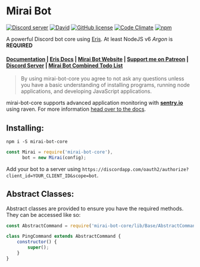 # Mirai Bot  
<a href="https://discord.gg/rkWPSdu"><img src="https://discordapp.com/api/guilds/135496553786769408/embed.png" alt="Discord server" /></a> [![David](https://img.shields.io/david/brussell98/Mirai.svg?maxAge=2592000)](https://david-dm.org/brussell98/Mirai) [![GitHub license](https://img.shields.io/badge/license-MIT-blue.svg)](https://raw.githubusercontent.com/brussell98/Mirai/master/LICENSE) [![Code Climate](https://codeclimate.com/github/brussell98/Mirai/badges/gpa.svg)](https://codeclimate.com/github/brussell98/Mirai)
[![npm](https://img.shields.io/npm/v/mirai-bot-core.svg)](https://www.npmjs.com/package/mirai-bot-core)

A powerful Discord bot core using [Eris](https://github.com/abalabahaha/eris/). At least NodeJS v6 *Argon* is **REQUIRED**

#### [Documentation](http://brussell.me/Mirai/index.html) | [Eris Docs](https://abal.moe/Eris/docs/index.html) | [Mirai Bot Website](http://mirai.brussell.me) | [Support me on Patreon](http://patreon.com/brussell98) | [Discord Server](https://discord.gg/rkWPSdu) | [Mirai Bot Combined Todo List](https://trello.com/b/Uw5wZLzJ)

> By using mirai-bot-core you agree to not ask any questions unless you have a basic understanding of installing programs, running node applications, and developing JavaScript applications.

mirai-bot-core supports advanced application monitoring with **[sentry.io](http://ssentry.io)** using raven. For more information [head over to the docs](http://brussell.me/Mirai/Logger.html).

## Installing:
```
npm i -S mirai-bot-core
```
```js
const Mirai = require('mirai-bot-core'),
      bot = new Mirai(config);
```
Add your bot to a server using `https://discordapp.com/oauth2/authorize?client_id=YOUR_CLIENT_ID&scope=bot`.

## Abstract Classes:
Abstract classes are provided to ensure you have the required methods. They can be accessed like so:
```js
const AbstractCommand = require('mirai-bot-core/lib/Base/AbstractCommand');

class PingCommand extends AbstractCommand {
	constructor() {
		super();
	}
}
```
